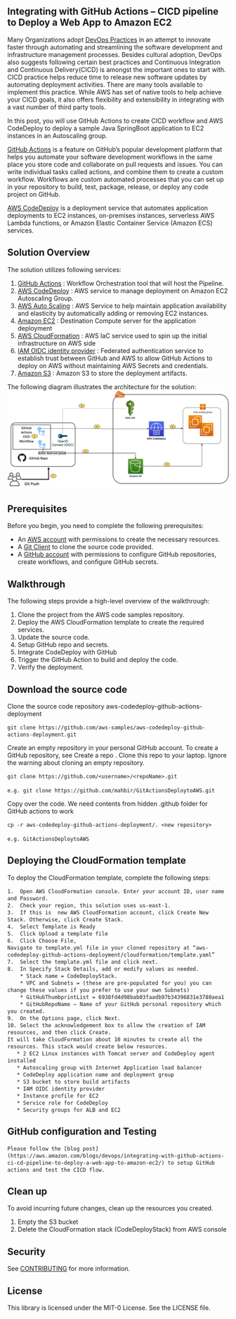 ## Integrating with GitHub Actions – CICD pipeline to Deploy a Web App to Amazon EC2

Many Organizations adopt [DevOps Practices](https://aws.amazon.com/devops/what-is-devops/) in an attempt to innovate faster through automating and streamlining the software development and infrastructure management processes. Besides cultural adoption, DevOps also suggests following certain best practices and Continuous Integration and Continuous Delivery(CICD) is amongst the important ones to start with. CICD practice helps reduce time to release new software updates by automating deployment activities. There are many tools available to implement this practice. While AWS has set of native tools to help achieve your CICD goals, it also offers flexibility and extensibility in integrating with a vast number of third party tools.

In this post, you will use GitHub Actions to create CICD workflow and AWS CodeDeploy to deploy a sample Java SpringBoot application to EC2 instances in an Autoscaling group.


[GitHub Actions](https://help.github.com/en/actions) is a feature on GitHub’s popular development platform that helps you automate your software development workflows in the same place you store code and collaborate on pull requests and issues. You can write individual tasks called actions, and combine them to create a custom workflow. Workflows are custom automated processes that you can set up in your repository to build, test, package, release, or deploy any code project on GitHub.

[AWS CodeDeploy](https://aws.amazon.com/codedeploy/) is a deployment service that automates application deployments to EC2 instances, on-premises instances, serverless AWS Lambda functions, or Amazon Elastic Container Service (Amazon ECS) services.


## Solution Overview

The solution utilizes following services:

1.	[GitHub Actions](https://docs.github.com/en/actions) : Workflow Orchestration tool that will host the Pipeline. 
2.	[AWS CodeDeploy](https://aws.amazon.com/codedeploy/) : AWS service to manage deployment on Amazon EC2 Autoscaling Group.
3.	[AWS Auto Scaling](https://aws.amazon.com/ec2/autoscaling/) : AWS Service to help maintain application availability and elasticity by automatically adding or removing EC2 instances. 
4.	[Amazon EC2](https://docs.aws.amazon.com/ec2/index.html?nc2=h_ql_doc_ec2#amazon-ec2) : Destination Compute server for the application deployment 
5.	[AWS CloudFormation](https://aws.amazon.com/cloudformation/) : AWS IaC service used to spin up the initial infrastructure on AWS side
6.	[IAM OIDC identity provider](https://docs.aws.amazon.com/IAM/latest/UserGuide/id_roles_providers_create_oidc.html) : Federated authentication service to establish trust between GitHub and AWS to allow GitHub Actions to deploy on AWS without maintaining AWS Secrets and credentials. 
7.	[Amazon S3](https://docs.aws.amazon.com/AmazonS3/latest/userguide/Welcome.html) : Amazon S3 to store the deployment artifacts.

The following diagram illustrates the architecture for the solution:
![Alt Text](aws-coodedeplooy-github-action-deploymentV3.png?raw=true  "Title")

## Prerequisites
Before you begin, you need to complete the following prerequisites:
    
   * An [AWS account](https://signin.aws.amazon.com/signin?redirect_uri=https%3A%2F%2Fportal.aws.amazon.com%2Fbilling%2Fsignup%2Fresume&client_id=signup) with permissions to create the necessary resources.
   * A [Git Client](https://git-scm.com/downloads) to clone the source code provided.
   * A [GitHub account](https://github.com/) with permissions to configure GitHub repositories, create workflows, and configure GitHub secrets.

## Walkthrough
The following steps provide a high-level overview of the walkthrough:

  1.	Clone the project from the AWS code samples repository.
  2.	Deploy the AWS CloudFormation template to create the required services.
  3.	Update the source code.
  4.	Setup GitHub repo and secrets.
  5.	Integrate CodeDeploy with GitHub
  6.	Trigger the GitHub Action to build and deploy the code.
  7.	Verify the deployment.

## Download the source code

Clone the source code repository aws-codedeploy-github-actions-deployment 

    git clone https://github.com/aws-samples/aws-codedeploy-github-actions-deployment.git

Create an empty repository in your personal GitHub account. To create a GitHub repository, see Create a repo . Clone this repo to your laptop. Ignore the warning about cloning an empty repository.

    git clone https://github.com/<username>/<repoName>.git

    e.g. git clone https://github.com/mahbir/GitActionsDeploytoAWS.git
    
Copy over the code. We need contents from hidden .github folder for GitHub actions to work

    cp -r aws-codedeploy-github-actions-deployment/. <new repository> 

    e.g. GitActionsDeploytoAWS

## Deploying the CloudFormation template
To deploy the CloudFormation template, complete the following steps:

    1.	Open AWS CloudFormation console. Enter your account ID, user name and Password. 
    2.	Check your region, this solution uses us-east-1.
    3.	If this is  new AWS CloudFormation account, click Create New Stack. Otherwise, click Create Stack.
    4.	Select Template is Ready
    5.	Click Upload a template file
    6.	Click Choose File, 
    Navigate to template.yml file in your cloned repository at “aws-codedeploy-github-actions-deployment/cloudformation/template.yaml” 
    7.	Select the template.yml file and click next.
    8.	In Specify Stack Details, add or modify values as needed.
        * Stack name = CodeDeployStack.
        * VPC and Subnets = (these are pre-populated for you) you can change these values if you prefer to use your own Subnets)
        * GitHubThumbprintList = 6938fd4d98bab03faadb97b34396831e3780aea1
        * GitHubRepoName – Name of your GitHub personal repository which you created.
    9.	On the Options page, click Next.
    10.	Select the acknowledgement box to allow the creation of IAM resources, and then click Create. 
    It will take CloudFormation about 10 minutes to create all the resources. This stack would create below resources.
       * 2 EC2 Linux instances with Tomcat server and CodeDeploy agent installed 
       * Autoscaling group with Internet Application load balancer
       * CodeDeploy application name and deployment group
       * S3 bucket to store build artifacts
       * IAM OIDC identity provider
       * Instance profile for EC2 
       * Service role for CodeDeploy
       * Security groups for ALB and EC2
        
## GitHub configuration and Testing

    Please follow the [blog post] (https://aws.amazon.com/blogs/devops/integrating-with-github-actions-ci-cd-pipeline-to-deploy-a-web-app-to-amazon-ec2/) to setup GitHub actions and test the CICD flow.

## Clean up

To avoid incurring future changes, clean up the resources you created.
  1.	Empty the S3 bucket
  2.	Delete the CloudFormation stack (CodeDeployStack) from AWS console 


## Security

See [CONTRIBUTING](CONTRIBUTING.md#security-issue-notifications) for more information.

## License

This library is licensed under the MIT-0 License. See the LICENSE file.
